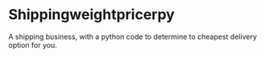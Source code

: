# Shippingweightpricerpy
A shipping business, with a python code to determine to cheapest delivery option for you.
